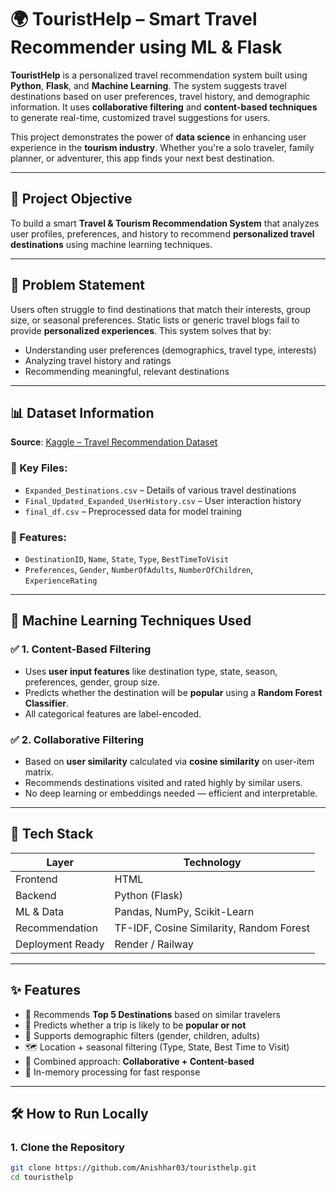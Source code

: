 # 🌍 TouristHelp – Smart Travel Recommender using ML & Flask

**TouristHelp** is a personalized travel recommendation system built using **Python**, **Flask**, and **Machine Learning**. The system suggests travel destinations based on user preferences, travel history, and demographic information. It uses **collaborative filtering** and **content-based techniques** to generate real-time, customized travel suggestions for users.  

This project demonstrates the power of **data science** in enhancing user experience in the **tourism industry**. Whether you're a solo traveler, family planner, or adventurer, this app finds your next best destination.

---

## 🧠 Project Objective

To build a smart **Travel & Tourism Recommendation System** that analyzes user profiles, preferences, and history to recommend **personalized travel destinations** using machine learning techniques.

---

## 📌 Problem Statement

Users often struggle to find destinations that match their interests, group size, or seasonal preferences. Static lists or generic travel blogs fail to provide **personalized experiences**. This system solves that by:

- Understanding user preferences (demographics, travel type, interests)
- Analyzing travel history and ratings
- Recommending meaningful, relevant destinations

---

## 📊 Dataset Information

**Source**: [Kaggle – Travel Recommendation Dataset](https://www.kaggle.com/datasets/amanmehra23/travel-recommendation-dataset)

### 📁 Key Files:
- `Expanded_Destinations.csv` – Details of various travel destinations
- `Final_Updated_Expanded_UserHistory.csv` – User interaction history
- `final_df.csv` – Preprocessed data for model training

### 🧾 Features:
- `DestinationID`, `Name`, `State`, `Type`, `BestTimeToVisit`
- `Preferences`, `Gender`, `NumberOfAdults`, `NumberOfChildren`, `ExperienceRating`

---

## 🧮 Machine Learning Techniques Used

### ✅ 1. **Content-Based Filtering**
- Uses **user input features** like destination type, state, season, preferences, gender, group size.
- Predicts whether the destination will be **popular** using a **Random Forest Classifier**.
- All categorical features are label-encoded.

### ✅ 2. **Collaborative Filtering**
- Based on **user similarity** calculated via **cosine similarity** on user-item matrix.
- Recommends destinations visited and rated highly by similar users.
- No deep learning or embeddings needed — efficient and interpretable.

---

## 🚀 Tech Stack

| Layer             | Technology             |
|------------------|------------------------|
| Frontend         | HTML |
| Backend          | Python (Flask)         |
| ML & Data        | Pandas, NumPy, Scikit-Learn |
| Recommendation   | TF-IDF, Cosine Similarity, Random Forest |
| Deployment Ready | Render / Railway       |

---

## ✨ Features

- 📍 Recommends **Top 5 Destinations** based on similar travelers
- 💬 Predicts whether a trip is likely to be **popular or not**
- 👥 Supports demographic filters (gender, children, adults)
- 🗺️ Location + seasonal filtering (Type, State, Best Time to Visit)
- 🔄 Combined approach: **Collaborative + Content-based**
- 🧠 In-memory processing for fast response

---

## 🛠️ How to Run Locally

### 1. Clone the Repository

```bash
git clone https://github.com/Anishhar03/touristhelp.git
cd touristhelp
